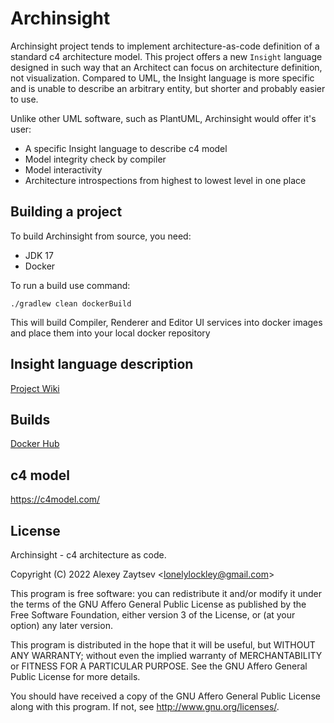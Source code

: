 # Archinsight

Archinsight project tends to implement architecture-as-code definition
of a standard c4 architecture model. This project offers a new `Insight`
language designed in such way that an Architect can focus on 
architecture definition, not visualization. Compared to UML,
the Insight language is more specific and is unable to describe an
arbitrary entity, but shorter and probably easier to use.

Unlike other UML software, such as PlantUML, Archinsight would offer it's user:
* A specific Insight language to describe c4 model
* Model integrity check by compiler
* Model interactivity
* Architecture introspections from highest to lowest level in one place

## Building a project
To build Archinsight from source, you need:
* JDK 17
* Docker

To run a build use command:
```shell
./gradlew clean dockerBuild
```
This will build Compiler, Renderer and Editor UI services into docker images and place 
them into your local docker repository

## Insight language description
[Project Wiki](https://github.com/lonely-lockley/archinsight/wiki/Insight-language)

## Builds
[Docker Hub](https://hub.docker.com/r/lonelylockley/archinsight)
## c4 model
https://c4model.com/

## License
Archinsight - c4 architecture as code.

Copyright (C) 2022  Alexey Zaytsev &lt;lonelylockley@gmail.com&gt;

This program is free software: you can redistribute it and/or modify
it under the terms of the GNU Affero General Public License as
published by the Free Software Foundation, either version 3 of the
License, or (at your option) any later version.

This program is distributed in the hope that it will be useful,
but WITHOUT ANY WARRANTY; without even the implied warranty of
MERCHANTABILITY or FITNESS FOR A PARTICULAR PURPOSE.  See the
GNU Affero General Public License for more details.

You should have received a copy of the GNU Affero General Public License
along with this program.  If not, see <http://www.gnu.org/licenses/>.
